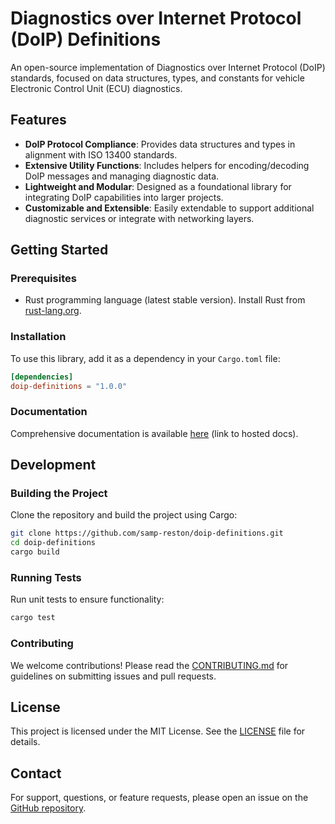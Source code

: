 # Diagnostics over Internet Protocol (DoIP) Definitions

An open-source implementation of Diagnostics over Internet Protocol (DoIP) standards, focused on data structures, types, and constants for vehicle Electronic Control Unit (ECU) diagnostics.

## Features

- **DoIP Protocol Compliance**: Provides data structures and types in alignment with ISO 13400 standards.
- **Extensive Utility Functions**: Includes helpers for encoding/decoding DoIP messages and managing diagnostic data.
- **Lightweight and Modular**: Designed as a foundational library for integrating DoIP capabilities into larger projects.
- **Customizable and Extensible**: Easily extendable to support additional diagnostic services or integrate with networking layers.

## Getting Started

### Prerequisites

- Rust programming language (latest stable version). Install Rust from [rust-lang.org](https://www.rust-lang.org/).

### Installation

To use this library, add it as a dependency in your `Cargo.toml` file:

```toml
[dependencies]
doip-definitions = "1.0.0"
```

### Documentation

Comprehensive documentation is available [here](#) (link to hosted docs).

## Development

### Building the Project

Clone the repository and build the project using Cargo:

```sh
git clone https://github.com/samp-reston/doip-definitions.git
cd doip-definitions
cargo build
```

### Running Tests

Run unit tests to ensure functionality:

```sh
cargo test
```

### Contributing

We welcome contributions! Please read the [CONTRIBUTING.md](CONTRIBUTING.md) for guidelines on submitting issues and pull requests.

## License

This project is licensed under the MIT License. See the [LICENSE](LICENSE) file for details.

## Contact

For support, questions, or feature requests, please open an issue on the [GitHub repository](https://github.com/yourusername/doip-definitions).

